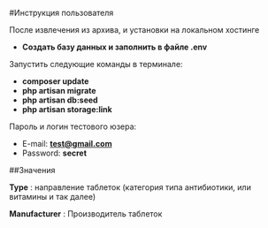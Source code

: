 #Инструкция пользователя 

После извлечения из архива, и установки на локальном хостинге

- **Создать базу данных и заполнить в файле .env**

Запустить следующие команды в терминале:

- **composer update**
- **php artisan migrate**  
- **php artisan db:seed**  
- **php artisan storage:link**  

Пароль и логин тестового юзера:

- E-mail: **test@gmail.com**  
- Password: **secret**  

##Значения

**Type** :  направление таблеток (категория типа антибиотики, или витамины и так далее)

**Manufacturer** : Производитель таблеток 
